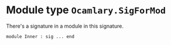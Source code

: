 
# Module type `Ocamlary.SigForMod`

There's a signature in a module in this signature.

```
module Inner : sig ... end
```